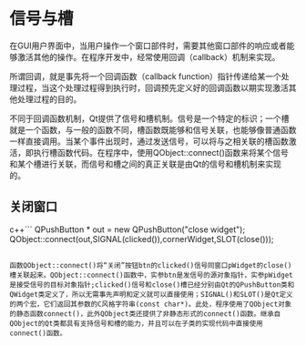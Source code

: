 # 信号与槽

在GUI用户界面中，当用户操作一个窗口部件时，需要其他窗口部件的响应或者能够激活其他的操作。在程序开发中，经常使用回调（callback）机制来实现。

   所谓回调，就是事先将一个回调函数（callback function）指针传递给某一个处理过程，当这个处理过程得到执行时，回调预先定义好的回调函数以期实现激活其他处理过程的目的。

不同于回调函数机制，Qt提供了信号和槽机制。信号是一个特定的标识；一个槽就是一个函数，与一般的函数不同，槽函数既能够和信号关联，也能够像普通函数一样直接调用。当某个事件出现时，通过发送信号，可以将与之相关联的槽函数激活，即执行槽函数代码。在程序中，使用QObject::connect()函数来将某个信号和某个槽进行关联，而信号和槽之间的真正关联是由Qt的信号和槽机制来实现的。

## 关闭窗口

c++```
   QPushButton * out = new QPushButton("close widget");
   QObject::connect(out,SIGNAL(clicked()),cornerWidget,SLOT(close()));
```

函数QObject::connect()将“关闭”按钮btn的clicked()信号同窗口pWidget的close()槽关联起来。QObject::connect()函数中，实参btn是发信号的源对象指针，实参pWidget是接受信号的目标对象指针;clicked()信号和close()槽已经分别由Qt的QPushButton类和QWidget类定义了，所以无需事先声明和定义就可以直接使用；SIGNAL()和SLOT()是Qt定义的两个宏，它们返回其参数的C风格字符串(const char*)。此处，程序使用了QObject对象的静态函数connect()，此外QObject类还提供了非静态形式的connect()函数。继承自QObject的Qt类都具有支持信号和槽的能力，并且可以在子类的实现代码中直接使用connect()函数。
